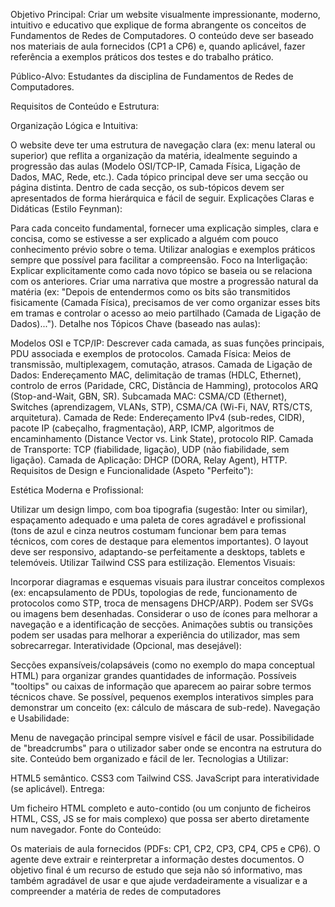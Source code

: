 Objetivo Principal: Criar um website visualmente impressionante, moderno, intuitivo e educativo que explique de forma abrangente os conceitos de Fundamentos de Redes de Computadores. O conteúdo deve ser baseado nos materiais de aula fornecidos (CP1 a CP6) e, quando aplicável, fazer referência a exemplos práticos dos testes e do trabalho prático.

Público-Alvo: Estudantes da disciplina de Fundamentos de Redes de Computadores.

Requisitos de Conteúdo e Estrutura:

Organização Lógica e Intuitiva:

O website deve ter uma estrutura de navegação clara (ex: menu lateral ou superior) que reflita a organização da matéria, idealmente seguindo a progressão das aulas (Modelo OSI/TCP-IP, Camada Física, Ligação de Dados, MAC, Rede, etc.).
Cada tópico principal deve ser uma secção ou página distinta.
Dentro de cada secção, os sub-tópicos devem ser apresentados de forma hierárquica e fácil de seguir.
Explicações Claras e Didáticas (Estilo Feynman):

Para cada conceito fundamental, fornecer uma explicação simples, clara e concisa, como se estivesse a ser explicado a alguém com pouco conhecimento prévio sobre o tema.
Utilizar analogias e exemplos práticos sempre que possível para facilitar a compreensão.
Foco na Interligação: Explicar explicitamente como cada novo tópico se baseia ou se relaciona com os anteriores. Criar uma narrativa que mostre a progressão natural da matéria (ex: "Depois de entendermos como os bits são transmitidos fisicamente (Camada Física), precisamos de ver como organizar esses bits em tramas e controlar o acesso ao meio partilhado (Camada de Ligação de Dados)...").
Detalhe nos Tópicos Chave (baseado nas aulas):

Modelos OSI e TCP/IP: Descrever cada camada, as suas funções principais, PDU associada e exemplos de protocolos.
Camada Física: Meios de transmissão, multiplexagem, comutação, atrasos.
Camada de Ligação de Dados: Endereçamento MAC, delimitação de tramas (HDLC, Ethernet), controlo de erros (Paridade, CRC, Distância de Hamming), protocolos ARQ (Stop-and-Wait, GBN, SR).
Subcamada MAC: CSMA/CD (Ethernet), Switches (aprendizagem, VLANs, STP), CSMA/CA (Wi-Fi, NAV, RTS/CTS, arquitetura).
Camada de Rede: Endereçamento IPv4 (sub-redes, CIDR), pacote IP (cabeçalho, fragmentação), ARP, ICMP, algoritmos de encaminhamento (Distance Vector vs. Link State), protocolo RIP.
Camada de Transporte: TCP (fiabilidade, ligação), UDP (não fiabilidade, sem ligação).
Camada de Aplicação: DHCP (DORA, Relay Agent), HTTP.
Requisitos de Design e Funcionalidade (Aspeto "Perfeito"):

Estética Moderna e Profissional:

Utilizar um design limpo, com boa tipografia (sugestão: Inter ou similar), espaçamento adequado e uma paleta de cores agradável e profissional (tons de azul e cinza neutros costumam funcionar bem para temas técnicos, com cores de destaque para elementos importantes).
O layout deve ser responsivo, adaptando-se perfeitamente a desktops, tablets e telemóveis.
Utilizar Tailwind CSS para estilização.
Elementos Visuais:

Incorporar diagramas e esquemas visuais para ilustrar conceitos complexos (ex: encapsulamento de PDUs, topologias de rede, funcionamento de protocolos como STP, troca de mensagens DHCP/ARP). Podem ser SVGs ou imagens bem desenhadas.
Considerar o uso de ícones para melhorar a navegação e a identificação de secções.
Animações subtis ou transições podem ser usadas para melhorar a experiência do utilizador, mas sem sobrecarregar.
Interatividade (Opcional, mas desejável):

Secções expansíveis/colapsáveis (como no exemplo do mapa conceptual HTML) para organizar grandes quantidades de informação.
Possíveis "tooltips" ou caixas de informação que aparecem ao pairar sobre termos técnicos chave.
Se possível, pequenos exemplos interativos simples para demonstrar um conceito (ex: cálculo de máscara de sub-rede).
Navegação e Usabilidade:

Menu de navegação principal sempre visível e fácil de usar.
Possibilidade de "breadcrumbs" para o utilizador saber onde se encontra na estrutura do site.
Conteúdo bem organizado e fácil de ler.
Tecnologias a Utilizar:

HTML5 semântico.
CSS3 com Tailwind CSS.
JavaScript para interatividade (se aplicável).
Entrega:

Um ficheiro HTML completo e auto-contido (ou um conjunto de ficheiros HTML, CSS, JS se for mais complexo) que possa ser aberto diretamente num navegador.
Fonte do Conteúdo:

Os materiais de aula fornecidos (PDFs: CP1, CP2, CP3, CP4, CP5 e CP6). O agente deve extrair e reinterpretar a informação destes documentos.
O objetivo final é um recurso de estudo que seja não só informativo, mas também agradável de usar e que ajude verdadeiramente a visualizar e a compreender a matéria de redes de computadores
